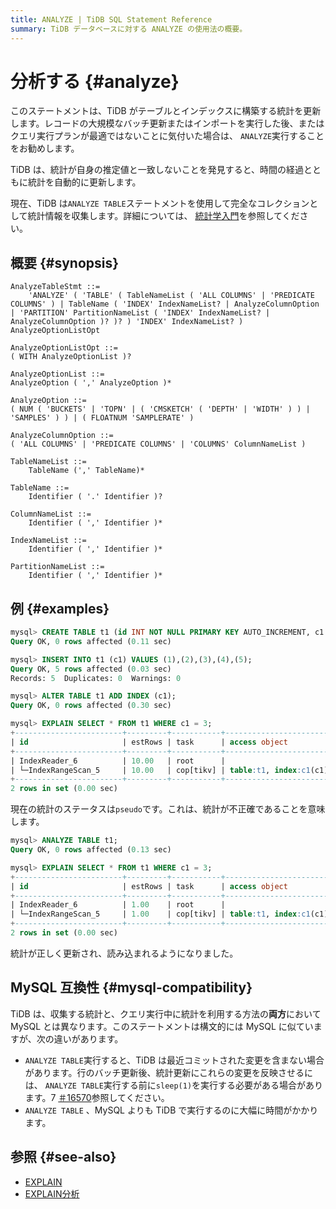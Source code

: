 ```yaml
---
title: ANALYZE | TiDB SQL Statement Reference
summary: TiDB データベースに対する ANALYZE の使用法の概要。
---
```


# 分析する {#analyze}

このステートメントは、TiDB がテーブルとインデックスに構築する統計を更新します。レコードの大規模なバッチ更新またはインポートを実行した後、またはクエリ実行プランが最適ではないことに気付いた場合は、 `ANALYZE`実行することをお勧めします。

TiDB は、統計が自身の推定値と一致しないことを発見すると、時間の経過とともに統計を自動的に更新します。

現在、TiDB は`ANALYZE TABLE`ステートメントを使用して完全なコレクションとして統計情報を収集します。詳細については、 [統計学入門](/statistics.md)を参照してください。

## 概要 {#synopsis}

```ebnf+diagram
AnalyzeTableStmt ::=
    'ANALYZE' ( 'TABLE' ( TableNameList ( 'ALL COLUMNS' | 'PREDICATE COLUMNS' ) | TableName ( 'INDEX' IndexNameList? | AnalyzeColumnOption | 'PARTITION' PartitionNameList ( 'INDEX' IndexNameList? | AnalyzeColumnOption )? )? ) 'INDEX' IndexNameList? ) AnalyzeOptionListOpt

AnalyzeOptionListOpt ::=
( WITH AnalyzeOptionList )?

AnalyzeOptionList ::=
AnalyzeOption ( ',' AnalyzeOption )*

AnalyzeOption ::=
( NUM ( 'BUCKETS' | 'TOPN' | ( 'CMSKETCH' ( 'DEPTH' | 'WIDTH' ) ) | 'SAMPLES' ) ) | ( FLOATNUM 'SAMPLERATE' )

AnalyzeColumnOption ::=
( 'ALL COLUMNS' | 'PREDICATE COLUMNS' | 'COLUMNS' ColumnNameList )

TableNameList ::=
    TableName (',' TableName)*

TableName ::=
    Identifier ( '.' Identifier )?

ColumnNameList ::=
    Identifier ( ',' Identifier )*

IndexNameList ::=
    Identifier ( ',' Identifier )*

PartitionNameList ::=
    Identifier ( ',' Identifier )*
```

## 例 {#examples}

```sql
mysql> CREATE TABLE t1 (id INT NOT NULL PRIMARY KEY AUTO_INCREMENT, c1 INT NOT NULL);
Query OK, 0 rows affected (0.11 sec)
```

```sql
mysql> INSERT INTO t1 (c1) VALUES (1),(2),(3),(4),(5);
Query OK, 5 rows affected (0.03 sec)
Records: 5  Duplicates: 0  Warnings: 0
```

```sql
mysql> ALTER TABLE t1 ADD INDEX (c1);
Query OK, 0 rows affected (0.30 sec)
```

```sql
mysql> EXPLAIN SELECT * FROM t1 WHERE c1 = 3;
+------------------------+---------+-----------+------------------------+---------------------------------------------+
| id                     | estRows | task      | access object          | operator info                               |
+------------------------+---------+-----------+------------------------+---------------------------------------------+
| IndexReader_6          | 10.00   | root      |                        | index:IndexRangeScan_5                      |
| └─IndexRangeScan_5     | 10.00   | cop[tikv] | table:t1, index:c1(c1) | range:[3,3], keep order:false, stats:pseudo |
+------------------------+---------+-----------+------------------------+---------------------------------------------+
2 rows in set (0.00 sec)
```

現在の統計のステータスは`pseudo`です。これは、統計が不正確であることを意味します。

```sql
mysql> ANALYZE TABLE t1;
Query OK, 0 rows affected (0.13 sec)

mysql> EXPLAIN SELECT * FROM t1 WHERE c1 = 3;
+------------------------+---------+-----------+------------------------+-------------------------------+
| id                     | estRows | task      | access object          | operator info                 |
+------------------------+---------+-----------+------------------------+-------------------------------+
| IndexReader_6          | 1.00    | root      |                        | index:IndexRangeScan_5        |
| └─IndexRangeScan_5     | 1.00    | cop[tikv] | table:t1, index:c1(c1) | range:[3,3], keep order:false |
+------------------------+---------+-----------+------------------------+-------------------------------+
2 rows in set (0.00 sec)
```

統計が正しく更新され、読み込まれるようになりました。

## MySQL 互換性 {#mysql-compatibility}

TiDB は、収集する統計と、クエリ実行中に統計を利用する方法の**両方**において MySQL とは異なります。このステートメントは構文的には MySQL に似ていますが、次の違いがあります。

-   `ANALYZE TABLE`実行すると、TiDB は最近コミットされた変更を含まない場合があります。行のバッチ更新後、統計更新にこれらの変更を反映させるには、 `ANALYZE TABLE`実行する前に`sleep(1)`を実行する必要がある場合があります。7 [＃16570](https://github.com/pingcap/tidb/issues/16570)参照してください。
-   `ANALYZE TABLE` 、MySQL よりも TiDB で実行するのに大幅に時間がかかります。

## 参照 {#see-also}

-   [EXPLAIN](/sql-statements/sql-statement-explain.md)
-   [EXPLAIN分析](/sql-statements/sql-statement-explain-analyze.md)
